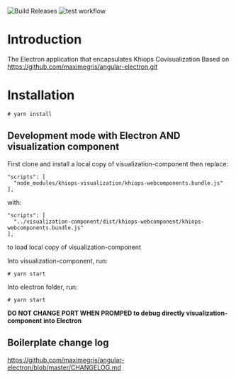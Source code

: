 ![Build Releases](https://github.com/KhiopsML/kc-electron/actions/workflows/release.yml/badge.svg) ![test workflow](https://github.com/KhiopsML/khiops-visualization/actions/workflows/test.yml/badge.svg)


# Introduction

The Electron application that encapsulates Khiops Covisualization
Based on https://github.com/maximegris/angular-electron.git

# Installation

```
# yarn install
```

## Development mode with Electron AND visualization component

First clone and install a local copy of visualization-component
then replace:
```
"scripts": [
  "node_modules/khiops-visualization/khiops-webcomponents.bundle.js"
],
```
with:
```
"scripts": [
  "../visualization-component/dist/khiops-webcomponent/khiops-webcomponents.bundle.js"
],
```
to load local copy of visualization-component

Into visualization-component, run:

```
# yarn start
```

Into electron folder, run:

```
# yarn start
```

**DO NOT CHANGE PORT WHEN PROMPED to debug directly visualization-component into Electron**


## Boilerplate change log

https://github.com/maximegris/angular-electron/blob/master/CHANGELOG.md

